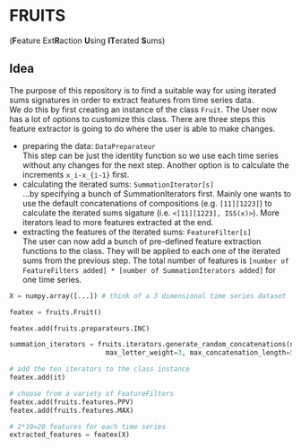 # FRUITS
(**F**eature Ext**R**action **U**sing **IT**erated **S**ums) <br>

## Idea
The purpose of this repository is to find a suitable way for using iterated sums signatures in order to extract features from time series data.
<br>
We do this by first creating an instance of the class `Fruit`. The User now has a lot of options to customize this class.
There are three steps this feature extractor is going to do where the user is able to make changes.
- preparing the data: `DataPreparateur`<br>
  This step can be just the identity function so we use each time series without any changes for the next step. Another option is to calculate the increments `x_i-x_{i-1}` first.
- calculating the iterated sums: `SummationIterator[s]`<br>
  ...by specifying a bunch of SummationIterators first. Mainly one wants to use the default concatenations of compositions (e.g. `[11][1223]`) to calculate the iterated sums sigature (i.e. `<[11][1223], ISS(x)>`). More iterators lead to more features extracted at the end.
- extracting the features of the iterated sums: `FeatureFilter[s]`<br>
  The user can now add a bunch of pre-defined feature extraction functions to the class. They will be applied to each one of the iterated sums from the previous step. The total number of features is `[number of FeatureFilters added] * [number of SummationIterators added]` for one time series.
```python
X = numpy.array([...]) # think of a 3 dimensional time series dataset

featex = fruits.Fruit()

featex.add(fruits.preparateurs.INC)

summation_iterators = fruits.iterators.generate_random_concatenations(number=10, dim=3, 
                        max_letter_weight=3, max_concatenation_length=5)

# add the ten iterators to the class instance
featex.add(it)

# choose from a variety of FeatureFilters 
featex.add(fruits.features.PPV)
featex.add(fruits.features.MAX)

# 2*10=20 features for each time series
extracted_features = featex(X)
```
